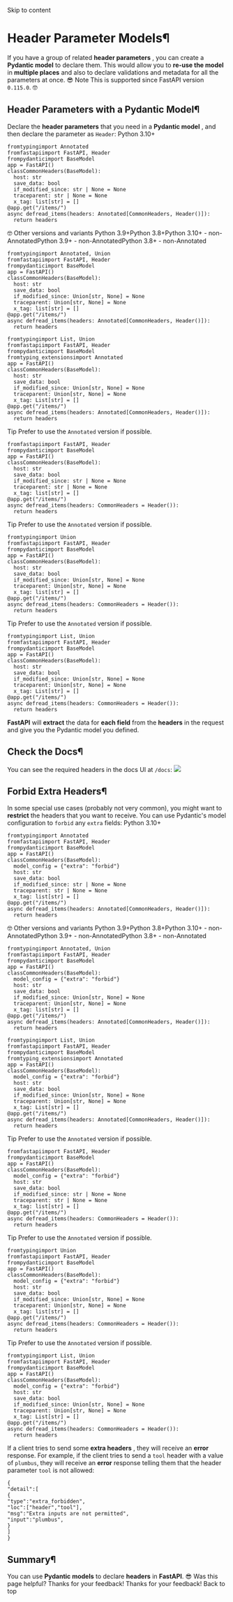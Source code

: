Skip to content 
# Header Parameter Models¶
If you have a group of related **header parameters** , you can create a **Pydantic model** to declare them.
This would allow you to **re-use the model** in **multiple places** and also to declare validations and metadata for all the parameters at once. 😎
Note
This is supported since FastAPI version `0.115.0`. 🤓
## Header Parameters with a Pydantic Model¶
Declare the **header parameters** that you need in a **Pydantic model** , and then declare the parameter as `Header`:
Python 3.10+
```
fromtypingimport Annotated
fromfastapiimport FastAPI, Header
frompydanticimport BaseModel
app = FastAPI()
classCommonHeaders(BaseModel):
  host: str
  save_data: bool
  if_modified_since: str | None = None
  traceparent: str | None = None
  x_tag: list[str] = []
@app.get("/items/")
async defread_items(headers: Annotated[CommonHeaders, Header()]):
  return headers

```

🤓 Other versions and variants
Python 3.9+Python 3.8+Python 3.10+ - non-AnnotatedPython 3.9+ - non-AnnotatedPython 3.8+ - non-Annotated
```
fromtypingimport Annotated, Union
fromfastapiimport FastAPI, Header
frompydanticimport BaseModel
app = FastAPI()
classCommonHeaders(BaseModel):
  host: str
  save_data: bool
  if_modified_since: Union[str, None] = None
  traceparent: Union[str, None] = None
  x_tag: list[str] = []
@app.get("/items/")
async defread_items(headers: Annotated[CommonHeaders, Header()]):
  return headers

```

```
fromtypingimport List, Union
fromfastapiimport FastAPI, Header
frompydanticimport BaseModel
fromtyping_extensionsimport Annotated
app = FastAPI()
classCommonHeaders(BaseModel):
  host: str
  save_data: bool
  if_modified_since: Union[str, None] = None
  traceparent: Union[str, None] = None
  x_tag: List[str] = []
@app.get("/items/")
async defread_items(headers: Annotated[CommonHeaders, Header()]):
  return headers

```

Tip
Prefer to use the `Annotated` version if possible.
```
fromfastapiimport FastAPI, Header
frompydanticimport BaseModel
app = FastAPI()
classCommonHeaders(BaseModel):
  host: str
  save_data: bool
  if_modified_since: str | None = None
  traceparent: str | None = None
  x_tag: list[str] = []
@app.get("/items/")
async defread_items(headers: CommonHeaders = Header()):
  return headers

```

Tip
Prefer to use the `Annotated` version if possible.
```
fromtypingimport Union
fromfastapiimport FastAPI, Header
frompydanticimport BaseModel
app = FastAPI()
classCommonHeaders(BaseModel):
  host: str
  save_data: bool
  if_modified_since: Union[str, None] = None
  traceparent: Union[str, None] = None
  x_tag: list[str] = []
@app.get("/items/")
async defread_items(headers: CommonHeaders = Header()):
  return headers

```

Tip
Prefer to use the `Annotated` version if possible.
```
fromtypingimport List, Union
fromfastapiimport FastAPI, Header
frompydanticimport BaseModel
app = FastAPI()
classCommonHeaders(BaseModel):
  host: str
  save_data: bool
  if_modified_since: Union[str, None] = None
  traceparent: Union[str, None] = None
  x_tag: List[str] = []
@app.get("/items/")
async defread_items(headers: CommonHeaders = Header()):
  return headers

```

**FastAPI** will **extract** the data for **each field** from the **headers** in the request and give you the Pydantic model you defined.
## Check the Docs¶
You can see the required headers in the docs UI at `/docs`:
![](https://fastapi.tiangolo.com/img/tutorial/header-param-models/image01.png)
## Forbid Extra Headers¶
In some special use cases (probably not very common), you might want to **restrict** the headers that you want to receive.
You can use Pydantic's model configuration to `forbid` any `extra` fields:
Python 3.10+
```
fromtypingimport Annotated
fromfastapiimport FastAPI, Header
frompydanticimport BaseModel
app = FastAPI()
classCommonHeaders(BaseModel):
  model_config = {"extra": "forbid"}
  host: str
  save_data: bool
  if_modified_since: str | None = None
  traceparent: str | None = None
  x_tag: list[str] = []
@app.get("/items/")
async defread_items(headers: Annotated[CommonHeaders, Header()]):
  return headers

```

🤓 Other versions and variants
Python 3.9+Python 3.8+Python 3.10+ - non-AnnotatedPython 3.9+ - non-AnnotatedPython 3.8+ - non-Annotated
```
fromtypingimport Annotated, Union
fromfastapiimport FastAPI, Header
frompydanticimport BaseModel
app = FastAPI()
classCommonHeaders(BaseModel):
  model_config = {"extra": "forbid"}
  host: str
  save_data: bool
  if_modified_since: Union[str, None] = None
  traceparent: Union[str, None] = None
  x_tag: list[str] = []
@app.get("/items/")
async defread_items(headers: Annotated[CommonHeaders, Header()]):
  return headers

```

```
fromtypingimport List, Union
fromfastapiimport FastAPI, Header
frompydanticimport BaseModel
fromtyping_extensionsimport Annotated
app = FastAPI()
classCommonHeaders(BaseModel):
  model_config = {"extra": "forbid"}
  host: str
  save_data: bool
  if_modified_since: Union[str, None] = None
  traceparent: Union[str, None] = None
  x_tag: List[str] = []
@app.get("/items/")
async defread_items(headers: Annotated[CommonHeaders, Header()]):
  return headers

```

Tip
Prefer to use the `Annotated` version if possible.
```
fromfastapiimport FastAPI, Header
frompydanticimport BaseModel
app = FastAPI()
classCommonHeaders(BaseModel):
  model_config = {"extra": "forbid"}
  host: str
  save_data: bool
  if_modified_since: str | None = None
  traceparent: str | None = None
  x_tag: list[str] = []
@app.get("/items/")
async defread_items(headers: CommonHeaders = Header()):
  return headers

```

Tip
Prefer to use the `Annotated` version if possible.
```
fromtypingimport Union
fromfastapiimport FastAPI, Header
frompydanticimport BaseModel
app = FastAPI()
classCommonHeaders(BaseModel):
  model_config = {"extra": "forbid"}
  host: str
  save_data: bool
  if_modified_since: Union[str, None] = None
  traceparent: Union[str, None] = None
  x_tag: list[str] = []
@app.get("/items/")
async defread_items(headers: CommonHeaders = Header()):
  return headers

```

Tip
Prefer to use the `Annotated` version if possible.
```
fromtypingimport List, Union
fromfastapiimport FastAPI, Header
frompydanticimport BaseModel
app = FastAPI()
classCommonHeaders(BaseModel):
  model_config = {"extra": "forbid"}
  host: str
  save_data: bool
  if_modified_since: Union[str, None] = None
  traceparent: Union[str, None] = None
  x_tag: List[str] = []
@app.get("/items/")
async defread_items(headers: CommonHeaders = Header()):
  return headers

```

If a client tries to send some **extra headers** , they will receive an **error** response.
For example, if the client tries to send a `tool` header with a value of `plumbus`, they will receive an **error** response telling them that the header parameter `tool` is not allowed:
```
{
"detail":[
{
"type":"extra_forbidden",
"loc":["header","tool"],
"msg":"Extra inputs are not permitted",
"input":"plumbus",
}
]
}

```

## Summary¶
You can use **Pydantic models** to declare **headers** in **FastAPI**. 😎
Was this page helpful? 
Thanks for your feedback! 
Thanks for your feedback! 
Back to top 
